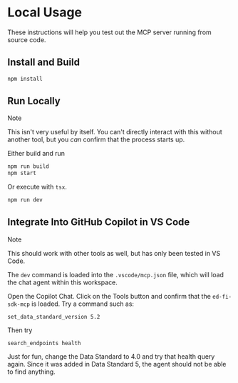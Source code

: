 # Local Usage

These instructions will help you test out the MCP server running from source code.

## Install and Build

```bash
npm install
```

## Run Locally

> [!NOTE]
> This isn't very useful by itself. You can't directly interact with this without another tool, but you _can_ confirm that the process starts up.

Either build and run

```bash
npm run build
npm start
```

Or execute with `tsx`.

```bash
npm run dev
```

## Integrate Into GitHub Copilot in VS Code

> [!NOTE]
> This should work with other tools as well, but has only been tested in VS Code.

The `dev` command is loaded into the `.vscode/mcp.json` file, which will load the chat agent within this workspace.

Open the Copilot Chat. Click on the Tools button and confirm that the `ed-fi-sdk-mcp` is loaded. Try a command such as:

```shell
set_data_standard_version 5.2
```

Then try

```shell
search_endpoints health
```

Just for fun, change the Data Standard to 4.0 and try that health query again. Since it was added in Data Standard 5, the agent should not be able to find anything.
